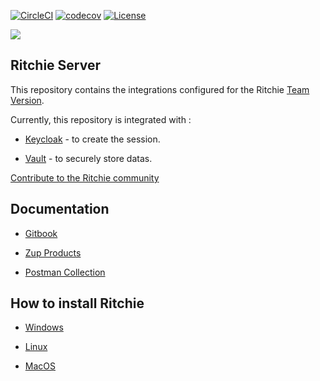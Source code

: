 [![CircleCI](https://circleci.com/gh/ZupIT/ritchie-server/tree/master.svg?style=svg)](https://circleci.com/gh/ZupIT/ritchie-server) [![codecov](https://codecov.io/gh/zupit/ritchie-server/branch/master/graph/badge.svg)](https://codecov.io/gh/zupit/ritchie-server) [![License](https://img.shields.io/badge/License-Apache%202.0-blue.svg)](https://opensource.org/licenses/Apache-2.0)


<img class="special-img-class" src="/docs/img/ritchie-banner.png" />

## Ritchie Server

This repository contains the integrations configured for the Ritchie [Team Version](https://docs.ritchiecli.io/getting-started/software-architecture#team-version).

Currently, this repository is integrated with :

- [Keycloak](https://www.keycloak.org/) - to create the session.

- [Vault](https://www.vaultproject.io/) - to securely store datas.

[Contribute to the Ritchie community](https://github.com/ZupIT/ritchie-server/blob/master/CONTRIBUTING.md)


## Documentation

- [Gitbook](https://docs.ritchiecli.io)

- [Zup Products](https://www.zup.com.br/en/about) 

- [Postman Collection](https://github.com/ZupIT/ritchie-server/blob/master/testdata/postman/collection/README.md)



## How to install Ritchie

- [Windows](https://docs.ritchiecli.io/getting-started/installation/windows)

- [Linux](https://docs.ritchiecli.io/getting-started/installation/linux)

- [MacOS](https://docs.ritchiecli.io/getting-started/installation/macos)
